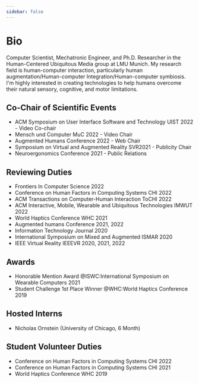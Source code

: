 ```yaml
---
sidebar: false
---
```


# Bio

Computer Scientist, Mechatronic Engineer, and Ph.D. Researcher in the Human-Centered Ubiquitous Media group at LMU Munich. My research field is human-computer interaction, particularly human augmentation/Human-computer Integration/Human-computer symbiosis. I'm highly interested in creating technologies to help humans overcome their natural sensory, cognitive, and motor limitations.

<Badge text="Member IEEE Technical Committee on Haptics" vertical="middle"/> <Badge text="Hive-lab" vertical="middle"/> 

## Co-Chair of Scientific Events

- ACM Symposium on User Interface Software and Technology UIST 2022 - Video Co-chair
- Mensch und Computer MuC 2022 - Video Chair
- Augmented Humans Conference 2022 - Web Chair
- Symposium on Virtual and Augmented Reality SVR2021 - Publicity Chair
- Neuroergonomics Conference 2021 - Public Relations

## Reviewing Duties

- Frontiers In Computer Science 2022
- Conference on Human Factors in Computing Systems CHI 2022
- ACM Transactions on Computer-Human Interaction ToCHI 2022
- ACM Interactive, Mobile, Wearable and Ubiquitous Technologies IMWUT 2022
- World Haptics Conference WHC 2021
- Augmented humans Conference 2021, 2022
- Information Technology Journal 2020
- International Symposium on Mixed and Augmented ISMAR 2020
- IEEE Virtual Reality IEEEVR 2020, 2021, 2022


## Awards

- Honorable Mention Award @ISWC:International Symposium on Wearable Computers 2021
- Student Challenge 1st Place Winner @WHC:World Haptics Conference 2019

## Hosted Interns

- Nicholas Ornstein (University of Chicago, 6 Month)
## Student Volunteer Duties

- Conference on Human Factors in Computing Systems CHI 2022
- Conference on Human Factors in Computing Systems CHI 2021
- World Haptics Conference WHC 2019





